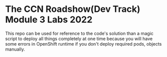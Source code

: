 The CCN Roadshow(Dev Track) Module 3 Labs 2022
===

This repo can be used for reference to the code's solution than a magic script to deploy all things completely at one time because you will have some errors in OpenShift runtime if you don't deploy required pods, objects manually.